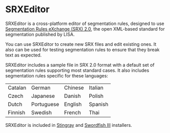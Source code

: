 # SRXEditor

SRXEditor is a cross-platform editor of segmentation rules, designed to use [Segmentation Rules eXchange (SRX) 2.0](http://web.archive.org/web/20090709131535/http://www.lisa.org/fileadmin/standards/srx20.html), the open XML-based standard for segmentation published by LISA.

You can use SRXEditor to create new SRX files and edit existing ones. It also can be used for testing segmentation rules to ensure that they break text as expected.

SRXEditor includes a sample file in SRX 2.0 format with a default set of segmentation rules supporting most standard cases. It also includes segmentation rules specific for these languages:

 | | | | |
 --- | --- | --- | ---
 Catalan | German | Chinese | Italian 
 Czech | Japanese | Danish |  Polish 
 Dutch |  Portuguese |  English | Spanish 
 Finnish | Swedish | French | Thai 

SRXEditor is included in [Stingray](https://www.maxprograms.com/products/stingray.html) and [Swordfish III](https://www.maxprograms.com/products/swordfish.html) installers.